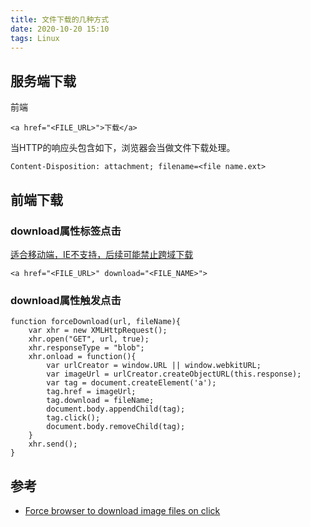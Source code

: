 ```yaml
---
title: 文件下载的几种方式
date: 2020-10-20 15:10
tags: Linux
---
```


## 服务端下载
前端
```
<a href="<FILE_URL>">下载</a>
```
当HTTP的响应头包含如下，浏览器会当做文件下载处理。
```
Content-Disposition: attachment; filename=<file name.ext>
```

## 前端下载
### download属性标签点击
[适合移动端，IE不支持，后续可能禁止跨域下载](https://developer.mozilla.org/en-US/docs/Web/API/HTMLAnchorElement/download)
```
<a href="<FILE_URL>" download="<FILE_NAME>">
```

### download属性触发点击
```
function forceDownload(url, fileName){
    var xhr = new XMLHttpRequest();
    xhr.open("GET", url, true);
    xhr.responseType = "blob";
    xhr.onload = function(){
        var urlCreator = window.URL || window.webkitURL;
        var imageUrl = urlCreator.createObjectURL(this.response);
        var tag = document.createElement('a');
        tag.href = imageUrl;
        tag.download = fileName;
        document.body.appendChild(tag);
        tag.click();
        document.body.removeChild(tag);
    }
    xhr.send();
}
```

## 参考
* [Force browser to download image files on click
](https://stackoverflow.com/questions/17527713/force-browser-to-download-image-files-on-click)